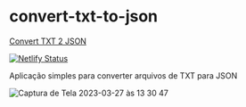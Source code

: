 # convert-txt-to-json

[Convert TXT 2 JSON](2jsonconverter.netlify.app/)

[![Netlify Status](https://api.netlify.com/api/v1/badges/1a998da9-54ca-4e8e-943d-7c8e1f0c4bb8/deploy-status)](https://app.netlify.com/sites/2jsonconverter/deploys)

Aplicação simples para converter arquivos de TXT para JSON

![Captura de Tela 2023-03-27 às 13 30 47](https://user-images.githubusercontent.com/15758789/228004985-eb5bbdcf-7e85-4621-80dc-ec117d8ab6a8.png)
